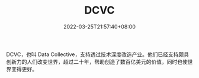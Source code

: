 ﻿---
weight: 
title: "DCVC"
description: "DCVC，也叫 Data Collective，支持透过技术深度改造产业"
date: 2022-03-25T21:57:40+08:00
lastmod: 2022-03-25T16:45:40+08:00
draft: false
authors: ["Metabd"]
featuredImage: "dcvc.png"
link: ""
tags: ["投资机构","DCVC"]
categories: ["navigation"]
navigation: ["投资机构"]
lightgallery: true
toc: true
pinned: false
recommend: false
recommend1: false
---
DCVC，也叫 Data Collective，支持透过技术深度改造产业。他们已经支持颇具创新力的人们改变世界，超过二十年，帮助创造了数百亿美元的价值，同时也使世界变得更好。
